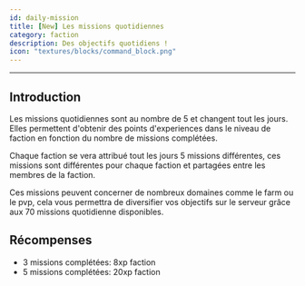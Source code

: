```yaml
---
id: daily-mission
title: [New] Les missions quotidiennes
category: faction
description: Des objectifs quotidiens !
icon: "textures/blocks/command_block.png"
---
```

___
## Introduction

Les missions quotidiennes sont au nombre de 5 et changent tout les jours. Elles permettent d'obtenir des points d'experiences dans le niveau de faction en fonction du nombre de missions complétées.

Chaque faction se vera attribué tout les jours 5 missions différentes, ces missions sont différentes pour chaque faction et partagées entre les membres de la faction.

Ces missions peuvent concerner de nombreux domaines comme le farm ou le pvp, cela vous permettra de diversifier vos objectifs sur le serveur grâce aux 70 missions quotidienne disponibles.

## Récompenses

- 3 missions complétées: 8xp faction
- 5 missions complétées: 20xp faction